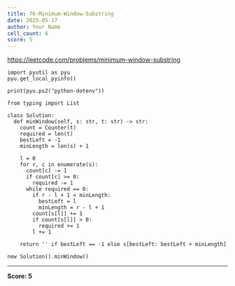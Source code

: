 ```yaml
---
title: 76-Minimum-Window-Substring
date: 2025-05-17
author: Your Name
cell_count: 6
score: 5
---
```


https://leetcode.com/problems/minimum-window-substring


```
import pyutil as pyu
pyu.get_local_pyinfo()
```


```
print(pyu.ps2("python-dotenv"))
```


```
from typing import List
```


```
class Solution:
  def minWindow(self, s: str, t: str) -> str:
    count = Counter(t)
    required = len(t)
    bestLeft = -1
    minLength = len(s) + 1

    l = 0
    for r, c in enumerate(s):
      count[c] -= 1
      if count[c] >= 0:
        required -= 1
      while required == 0:
        if r - l + 1 < minLength:
          bestLeft = l
          minLength = r - l + 1
        count[s[l]] += 1
        if count[s[l]] > 0:
          required += 1
        l += 1

    return '' if bestLeft == -1 else s[bestLeft: bestLeft + minLength]
```


```
new Solution().minWindow()
```


---
**Score: 5**